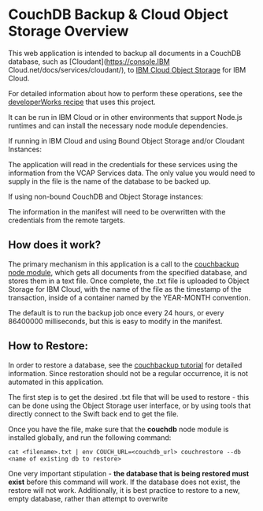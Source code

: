 # CouchDB Backup & Cloud Object Storage Overview

This web application is intended to backup all documents in a CouchDB database, such as [Cloudant](https://console.IBM Cloud.net/docs/services/cloudant/), to [IBM Cloud Object Storage](https://console.bluemix.net/docs/services/cloud-object-storage/) for IBM Cloud.

For detailed information about how to perform these operations, see the [developerWorks recipe](https://developer.ibm.com/recipes/tutorials/object-storage-cloudant-backup/) that uses this project.

It can be run in IBM Cloud or in other environments that support Node.js runtimes and can install the necessary node module dependencies.

If running in IBM Cloud and using Bound Object Storage and/or Cloudant Instances:

The application will read in the credentials for these services using the information from the VCAP Services data.  The only value you would need to supply in the file is the name of the database to be backed up.

If using non-bound CouchDB and Object Storage instances:

The information in the manifest will need to be overwritten with the credentials from the remote targets.


## How does it work?

The primary mechanism in this application is a call to the [couchbackup node module](https://developer.ibm.com/clouddataservices/2016/03/22/simple-couchdb-and-cloudant-backup/), which gets all documents from the specified database, and stores them in a text file.  Once complete, the .txt file is uploaded to Object Storage for IBM Cloud, with the name of the file as the timestamp of the transaction, inside of a container named by the YEAR-MONTH convention.


The default is to run the backup job once every 24 hours, or every 86400000 milliseconds, but this is easy to modify in the manifest.

## How to Restore:

In order to restore a database, see the [couchbackup tutorial](https://developer.ibm.com/clouddataservices/2016/03/22/simple-couchdb-and-cloudant-backup/) for detailed information.  Since restoration should not be a regular occurrence, it is not automated in this application.

The first step is to get the desired .txt file that will be used to restore - this can be done using the Object Storage user interface, or by using tools that directly connect to the Swift back end to get the file.

Once you have the file, make sure that the **couchdb** node module is installed globally, and run the following command:

```cat <filename>.txt | env COUCH_URL=<couchdb_url> couchrestore --db <name of existing db to restore>```

One very important stipulation - **the database that is being restored must exist** before this command will work.  If the database does not exist, the restore will not work.  Additionally, it is best practice to restore to a new, empty database, rather than attempt to overwrite

